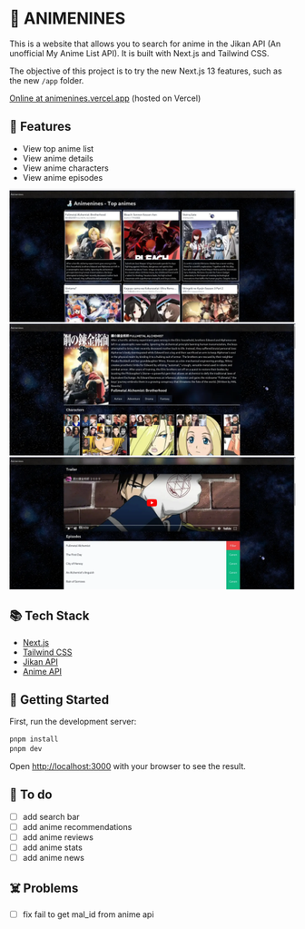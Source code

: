 # 🍶 ANIMENINES

This is a website that allows you to search for anime in the Jikan API (An unofficial My Anime List API). It is built with Next.js and Tailwind CSS.

The objective of this project is to try the new Next.js 13 features, such as the new `/app` folder.

[Online at animenines.vercel.app](https://animenines.vercel.app/) (hosted on Vercel)

## 🚀 Features

- View top anime list
- View anime details
- View anime characters
- View anime episodes

![screenshot](/.github/images/preview.webp)
![screenshot](/.github/images/preview_2.webp)
![screenshot](/.github/images/preview_3.webp)

## 📚 Tech Stack

- [Next.js](https://nextjs.org/)
- [Tailwind CSS](https://tailwindcss.com/)
- [Jikan API](https://jikan.moe/)
- [Anime API](https://animeapi.vercel.app/)

## 🌟 Getting Started

First, run the development server:

```bash
pnpm install
pnpm dev
```

Open [http://localhost:3000](http://localhost:3000) with your browser to see the result.

## 📝 To do

- [ ] add search bar
- [ ] add anime recommendations
- [ ] add anime reviews
- [ ] add anime stats
- [ ] add anime news

## ☠️ Problems

- [ ] fix fail to get mal_id from anime api
